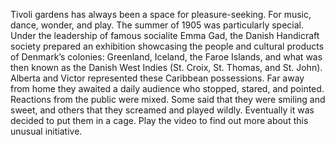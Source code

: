 Tivoli gardens has always been a space for pleasure-seeking. For music, dance, wonder, and play. The summer of 1905 was particularly special. Under the leadership of famous socialite Emma Gad, the Danish Handicraft society prepared an exhibition showcasing the people and cultural products of Denmark’s colonies: Greenland, Iceland, the Faroe Islands, and what was then known as the Danish West Indies (St. Croix, St. Thomas, and St. John). Alberta and Victor represented these Caribbean possessions. Far away from home they awaited a daily audience who stopped, stared, and pointed. Reactions from the public were mixed. Some said that they were smiling and sweet, and others that they screamed and played wildly. Eventually it was decided to put them in a cage. Play the video to find out more about this unusual initiative.
